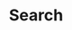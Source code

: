 ---
title: "Search"
layout: "search"
# url: "/archive"
# description: "Description for Search"
summary: "search"
---